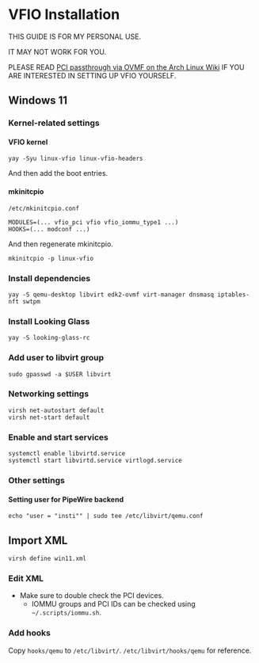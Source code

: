 # VFIO Installation

THIS GUIDE IS FOR MY PERSONAL USE.

IT MAY NOT WORK FOR YOU.

PLEASE READ [PCI passthrough via OVMF on the Arch Linux Wiki](https://wiki.archlinux.org/title/PCI_passthrough_via_OVMF) IF YOU ARE INTERESTED IN SETTING UP VFIO YOURSELF.

## Windows 11

### Kernel-related settings

#### VFIO kernel
```
yay -Syu linux-vfio linux-vfio-headers
```
And then add the boot entries.

#### mkinitcpio
```
/etc/mkinitcpio.conf

MODULES=(... vfio_pci vfio vfio_iommu_type1 ...)
HOOKS=(... modconf ...)
```

And then regenerate mkinitcpio.
```
mkinitcpio -p linux-vfio
```

### Install dependencies
```
yay -S qemu-desktop libvirt edk2-ovmf virt-manager dnsmasq iptables-nft swtpm
```

### Install Looking Glass
```
yay -S looking-glass-rc
```

### Add user to libvirt group
```
sudo gpasswd -a $USER libvirt 
```

### Networking settings
```
virsh net-autostart default
virsh net-start default
```

### Enable and start services
```
systemctl enable libvirtd.service
systemctl start libvirtd.service virtlogd.service
```

### Other settings
#### Setting user for PipeWire backend
```
echo "user = "insti"" | sudo tee /etc/libvirt/qemu.conf
```

## Import XML
```
virsh define win11.xml
```

### Edit XML
- Make sure to double check the PCI devices.
    - IOMMU groups and PCI IDs can be checked using `~/.scripts/iommu.sh`.

### Add hooks
Copy `hooks/qemu` to `/etc/libvirt/`.
`/etc/libvirt/hooks/qemu` for reference.